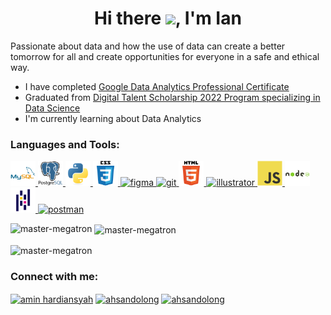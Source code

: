 <h1 align="center">Hi there <img src="https://github.com/TheDudeThatCode/TheDudeThatCode/blob/master/Assets/Hi.gif" width="30px">, I'm Ian </h1>

<p align="left">Passionate about data and how the use of data can create a better tomorrow for all and create opportunities for everyone in a safe and ethical way.</p>
<ul align="left">
  <li> I have completed <a href="https://www.coursera.org/account/accomplishments/specialization/certificate/MRGE3H2ERML5" target="_blank">Google Data Analytics Professional Certificate</a></li>
  <li>Graduated from <a href="https://digitalent.kominfo.go.id/cek-sertifikat?registrasi=149252928101-587" target="_blank">Digital Talent Scholarship 2022 Program specializing in Data Science</a></li>
  <li>I'm currently learning about Data Analytics</li>
</ul>

<h3 align="left">Languages and Tools:</h3>
<p align="left"> 
  <a href="https://www.mysql.com/" target="_blank" rel="noreferrer"> <img src="https://raw.githubusercontent.com/devicons/devicon/master/icons/mysql/mysql-original-wordmark.svg" alt="mysql" width="40" height="40"/> </a> 
  <a href="https://www.postgresql.org" target="_blank" rel="noreferrer"> <img src="https://raw.githubusercontent.com/devicons/devicon/master/icons/postgresql/postgresql-original-wordmark.svg" alt="postgresql" width="40" height="40"/> </a> 
  <a href="https://www.python.org" target="_blank" rel="noreferrer"> <img src="https://raw.githubusercontent.com/devicons/devicon/master/icons/python/python-original.svg" alt="python" width="40" height="40"/> </a> 
  <a href="https://www.w3schools.com/css/" target="_blank" rel="noreferrer"> <img src="https://raw.githubusercontent.com/devicons/devicon/master/icons/css3/css3-original-wordmark.svg" alt="css3" width="40" height="40"/> </a> 
  <a href="https://www.figma.com/" target="_blank" rel="noreferrer"> <img src="https://www.vectorlogo.zone/logos/figma/figma-icon.svg" alt="figma" width="40" height="40"/> </a> 
  <a href="https://git-scm.com/" target="_blank" rel="noreferrer"> <img src="https://www.vectorlogo.zone/logos/git-scm/git-scm-icon.svg" alt="git" width="40" height="40"/> </a> 
  <a href="https://www.w3.org/html/" target="_blank" rel="noreferrer"> <img src="https://raw.githubusercontent.com/devicons/devicon/master/icons/html5/html5-original-wordmark.svg" alt="html5" width="40" height="40"/> </a>
  <a href="https://www.adobe.com/in/products/illustrator.html" target="_blank" rel="noreferrer"> <img src="https://www.vectorlogo.zone/logos/adobe_illustrator/adobe_illustrator-icon.svg" alt="illustrator" width="40" height="40"/> </a>
  <a href="https://developer.mozilla.org/en-US/docs/Web/JavaScript" target="_blank" rel="noreferrer"> <img src="https://raw.githubusercontent.com/devicons/devicon/master/icons/javascript/javascript-original.svg" alt="javascript" width="40" height="40"/> </a>
  <a href="https://nodejs.org" target="_blank" rel="noreferrer"> <img src="https://raw.githubusercontent.com/devicons/devicon/master/icons/nodejs/nodejs-original-wordmark.svg" alt="nodejs" width="40" height="40"/> </a> 
  <a href="https://pandas.pydata.org/" target="_blank" rel="noreferrer"> <img src="https://raw.githubusercontent.com/devicons/devicon/2ae2a900d2f041da66e950e4d48052658d850630/icons/pandas/pandas-original.svg" alt="pandas" width="40" height="40"/> </a> 
  <a href="https://postman.com" target="_blank" rel="noreferrer"> <img src="https://www.vectorlogo.zone/logos/getpostman/getpostman-icon.svg" alt="postman" width="40" height="40"/> </a> </p>

<p>
  <img align="left" src="https://github-readme-stats.vercel.app/api/top-langs?username=master-megatron&show_icons=true&locale=en&layout=compact" alt="master-megatron"/>
</p>

<p>&nbsp;<img align="center" src="https://github-readme-stats.vercel.app/api?username=master-megatron&show_icons=true&locale=en" alt="master-megatron" /></p>

<p><img align="center" src="https://github-readme-streak-stats.herokuapp.com/?user=master-megatron&" alt="master-megatron" /></p>

<h3 align="left">Connect with me:</h3>
<p align="left">
<a href="https://www.linkedin.com/in/aminhardiansyah/" target="blank"><img align="center" src="https://camo.githubusercontent.com/c8a9c5b414cd812ad6a97a46c29af67239ddaeae08c41724ff7d945fb4c047e5/68747470733a2f2f6564656e742e6769746875622e696f2f537570657254696e7949636f6e732f696d616765732f7376672f6c696e6b6564696e2e737667" alt="amin hardiansyah" height="30" width="40" /></a>
<a href="https://instagram.com/ahsandolong" target="blank"><img align="center" src="https://camo.githubusercontent.com/c9dacf0f25a1489fdbc6c0d2b41cda58b77fa210a13a886d6f99e027adfbd358/68747470733a2f2f6564656e742e6769746875622e696f2f537570657254696e7949636f6e732f696d616765732f7376672f696e7374616772616d2e737667" alt="ahsandolong" height="30" width="40" /></a>
 <a href="https://public.tableau.com/app/profile/aminhardiansyah" target="blank"><img align="center" src="https://user-images.githubusercontent.com/18670428/67620073-ca558e00-f7fa-11e9-9ea2-ed3a80c59210.png" alt="ahsandolong" height="30" width="40" /></a>
</p>
